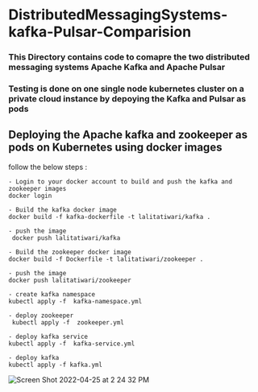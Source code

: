 # DistributedMessagingSystems-kafka-Pulsar-Comparision

### This Directory contains code to comapre the two distributed messaging systems Apache Kafka and Apache Pulsar
### Testing is done on one single node kubernetes cluster on a private cloud instance by depoying the Kafka and Pulsar as pods

## Deploying the Apache kafka and zookeeper as pods on Kubernetes using docker images
follow the below steps :


    - Login to your docker account to build and push the kafka and zookeeper images
    docker login
    
    - Build the kafka docker image
    docker build -f kafka-dockerfile -t lalitatiwari/kafka .
    
    - push the image
     docker push lalitatiwari/kafka
     
    - Build the zookeeper docker image
    docker build -f Dockerfile -t lalitatiwari/zookeeper .
    
    - push the image
    docker push lalitatiwari/zookeeper
   
    - create kafka namespace
    kubectl apply -f  kafka-namespace.yml 
   
    - deploy zookeeper
     kubectl apply -f  zookeeper.yml
    
    - deploy kafka service
    kubectl apply -f  kafka-service.yml
   
    - deploy kafka 
    kubectl apply -f kafka.yml
![Screen Shot 2022-04-25 at 2 24 32 PM](https://user-images.githubusercontent.com/83514861/165159727-5853d8a5-b533-42fc-b054-4a0491a62208.png)

